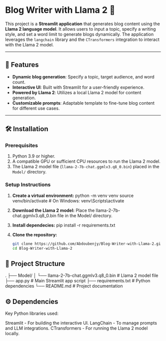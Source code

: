 # Blog Writer with Llama 2 🤖

This project is a **Streamlit application** that generates blog content using the **Llama 2 language model**. It allows users to input a topic, specify a writing style, and set a word limit to generate blogs dynamically. The application leverages the `langchain` library and the `CTransformers` integration to interact with the Llama 2 model.

---

## 🚀 Features

- **Dynamic blog generation**: Specify a topic, target audience, and word count.
- **Interactive UI**: Built with Streamlit for a user-friendly experience.
- **Powered by Llama 2**: Utilizes a local Llama 2 model for content generation.
- **Customizable prompts**: Adaptable template to fine-tune blog content for different use cases.

---

## 🛠️ Installation

### Prerequisites
1. Python 3.9 or higher.
2. A compatible GPU or sufficient CPU resources to run the Llama 2 model.
3. The Llama 2 model file (`llama-2-7b-chat.ggmlv3.q8_0.bin`) placed in the `Model/` directory.

### Setup Instructions

1. **Create a virtual environment:**
  python -m venv venv
  source venv/bin/activate  # On Windows: venv\Scripts\activate

2. **Download the Llama 2 model:**
   Place the llama-2-7b-chat.ggmlv3.q8_0.bin file in the Model/ directory.

3. **Install dependecies:**
    pip install -r requirements.txt

4. **Clone the repository:**
   ```bash
   git clone https://github.com/Abdoubenjy/Blog-Writer-with-Llama-2.git
   cd Blog-Writer-with-Llama-2

## 📂 Project Structure
.
├── Model/
│   └── llama-2-7b-chat.ggmlv3.q8_0.bin  # Llama 2 model file
├── app.py                                # Main Streamlit app script
├── requirements.txt                      # Python dependencies
└── README.md                             # Project documentation

## ⚙️ Dependencies

Key Python libraries used:

Streamlit - For building the interactive UI.
LangChain - To manage prompts and LLM integrations.
CTransformers - For running the Llama 2 model locally.


   


